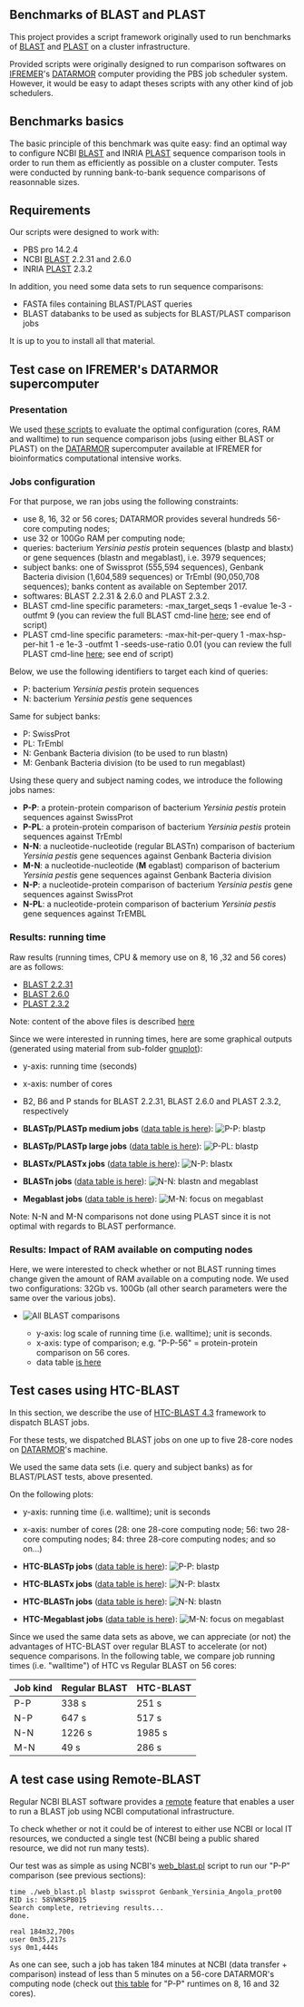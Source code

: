 ## Benchmarks of BLAST and PLAST

This project provides a script framework originally used to run benchmarks of [BLAST](https://blast.ncbi.nlm.nih.gov/Blast.cgi?CMD=Web&PAGE_TYPE=BlastDocs) and [PLAST](https://plast.inria.fr) on a cluster infrastructure.

Provided scripts were originally designed to run comparison softwares on [IFREMER](http://wwz.ifremer.fr/en/The-Institute)'s [DATARMOR](https://www.top500.org/system/178981) computer providing the PBS job scheduler system. However, it would be easy to adapt theses scripts with any other kind of job schedulers.

## Benchmarks basics

The basic principle of this benchmark was quite easy: find an optimal way to configure NCBI [BLAST](https://blast.ncbi.nlm.nih.gov/Blast.cgi?CMD=Web&PAGE_TYPE=BlastDocs) and INRIA [PLAST](https://plast.inria.fr) sequence comparison tools in order to run them as efficiently as possible on a cluster computer. Tests were conducted by running bank-to-bank sequence comparisons of reasonnable sizes.

## Requirements

Our scripts were designed to work with:

* PBS pro 14.2.4
* NCBI [BLAST](https://blast.ncbi.nlm.nih.gov/Blast.cgi?CMD=Web&PAGE_TYPE=BlastDocs) 2.2.31 and 2.6.0
* INRIA [PLAST](https://plast.inria.fr) 2.3.2

In addition, you need some data sets to run sequence comparisons:

* FASTA files containing BLAST/PLAST queries
* BLAST databanks to be used as subjects for BLAST/PLAST comparison jobs

It is up to you to install all that material.

## Test case on IFREMER's DATARMOR supercomputer

### Presentation

We used [these scripts](scripts) to evaluate the optimal configuration (cores, RAM and walltime) to run sequence comparison jobs (using either BLAST or PLAST) on the [DATARMOR](https://www.top500.org/system/178981) supercomputer available at IFREMER for bioinformatics computational intensive works.

### Jobs configuration

For that purpose, we ran jobs using the following constraints:

* use 8, 16, 32 or 56 cores; DATARMOR provides several hundreds 56-core computing nodes;
* use 32 or 100Go RAM per computing node;
* queries: bacterium *Yersinia pestis* protein sequences (blastp and blastx) or gene sequences (blastn and megablast), i.e. 3979 sequences;
* subject banks: one of Swissprot (555,594 sequences), Genbank Bacteria division (1,604,589 sequences) or TrEmbl (90,050,708 sequences); banks content as available on September 2017.
* softwares: BLAST 2.2.31 & 2.6.0 and PLAST 2.3.2.
* BLAST cmd-line specific parameters: -max_target_seqs 1 -evalue 1e-3 -outfmt 9 (you can review the full BLAST cmd-line [here](scripts/blast_template.txt); see end of script)
* PLAST cmd-line specific parameters: -max-hit-per-query 1 -max-hsp-per-hit 1 -e 1e-3 -outfmt 1 -seeds-use-ratio 0.01 (you can review the full PLAST cmd-line [here](scripts/plast_template.txt); see end of script)

Below, we use the following identifiers to target each kind of queries:

* P: bacterium *Yersinia pestis* protein sequences
* N: bacterium *Yersinia pestis* gene sequences

Same for subject banks:

* P: SwissProt
* PL: TrEmbl
* N: Genbank Bacteria division (to be used to run blastn)
* M: Genbank Bacteria division (to be used to run megablast)

Using these query and subject naming codes, we introduce the following jobs names:

* **P-P**: a protein-protein comparison of bacterium *Yersinia pestis* protein sequences against SwissProt
* **P-PL**: a protein-protein comparison of bacterium *Yersinia pestis* protein sequences against TrEmbl
* **N-N**: a nucleotide-nucleotide (regular BLASTn) comparison of bacterium *Yersinia pestis* gene sequences against Genbank Bacteria division
* **M-N**: a nucleotide-nucleotide (**M** egablast) comparison of bacterium *Yersinia pestis* gene sequences against Genbank Bacteria division
* **N-P**: a nucleotide-protein comparison of bacterium *Yersinia pestis* gene sequences against SwissProt
* **N-PL**: a nucleotide-protein comparison of bacterium *Yersinia pestis* gene sequences against TrEMBL

### Results: running time

Raw results (running times, CPU & memory use on 8, 16 ,32  and 56 cores) are as follows:

* [BLAST 2.2.31](results/results-blast-2.2.31.tsv)
* [BLAST 2.6.0](results/results-blast-2.6.0.tsv)
* [PLAST 2.3.2](results/results-plast-2.3.2.tsv)

Note: content of the above files is described [here](results/README.md)

Since we were interested in running times, here are some graphical outputs (generated using material from sub-folder [gnuplot](gnuplot)):

* y-axis: running time (seconds)
* x-axis: number of cores
* B2, B6 and P stands for BLAST 2.2.31, BLAST 2.6.0 and PLAST 2.3.2, respectively

* **BLASTp/PLASTp medium jobs** ([data table is here](gnuplot/pp-time.dat)): ![P-P: blastp](gnuplot/pp-time.png)
* **BLASTp/PLASTp large jobs** ([data table is here](gnuplot/ppl-time.dat)): ![P-PL: blastp](gnuplot/ppl-time.png)
* **BLASTx/PLASTx jobs** ([data table is here](gnuplot/np-time.dat)): ![N-P: blastx](gnuplot/np-time.png)
* **BLASTn jobs** ([data table is here](gnuplot/nn-time.dat)): ![N-N: blastn and megablast](gnuplot/nn-time.png)
* **Megablast jobs** ([data table is here](gnuplot/mn-time.dat)): ![M-N: focus on megablast](gnuplot/mn-time.png)

Note: N-N and M-N comparisons not done using PLAST since it is not optimal with regards to BLAST performance.

### Results: Impact of RAM available on computing nodes

Here, we were interested to check whether or not BLAST running times change given the amount of RAM available on a computing node. We used two configurations: 32Gb vs. 100Gb (all other search parameters were the same over the various jobs).

* ![All BLAST comparisons](gnuplot/mem-time.png)

    * y-axis: log scale of running time (i.e. walltime); unit is seconds.
    * x-axis: type of comparison; e.g. "P-P-56" = protein-protein comparison on 56 cores.
    * data table [is here](gnuplot/mem-time.dat)

## Test cases using HTC-BLAST

In this section, we describe the use of [HTC-BLAST 4.3](http://citeseerx.ist.psu.edu/viewdoc/download?doi=10.1.1.194.2320&rep=rep1&type=pdf) framework to dispatch BLAST jobs.

For these tests, we dispatched BLAST jobs on one up to five 28-core nodes on  [DATARMOR](https://www.top500.org/system/178981)'s machine.

We used the same data sets (i.e. query and subject banks) as for BLAST/PLAST tests, above presented.

On the following plots:

* y-axis: running time (i.e. walltime); unit is seconds
* x-axis: number of cores (28: one 28-core computing node; 56: two 28-core computing nodes; 84: three 28-core computing nodes; and so on...)

* **HTC-BLASTp jobs** ([data table is here](gnuplot/htc-pp-time.dat)): ![P-P: blastp](gnuplot/htc-pp-time.png)
* **HTC-BLASTx jobs** ([data table is here](gnuplot/htc-np-time.dat)): ![N-P: blastx](gnuplot/htc-np-time.png)
* **HTC-BLASTn jobs** ([data table is here](gnuplot/htc-nn-time.dat)): ![N-N: blastn](gnuplot/htc-nn-time.png)
* **HTC-Megablast jobs** ([data table is here](gnuplot/htc-mn-time.dat)): ![M-N: focus on megablast](gnuplot/htc-mn-time.png)

Since we used the same data sets as above, we can appreciate (or not) the advantages of HTC-BLAST over regular BLAST to accelerate (or not) sequence comparisons. In the following table, we compare job running times (i.e. "walltime") of HTC vs Regular BLAST on 56 cores:

| Job kind | Regular BLAST | HTC-BLAST |
|----------|---------------|-----------|
| P-P      |    338 s      |    251 s  |
| N-P      |    647 s      |    517 s  |
| N-N      |   1226 s      |   1985 s  |
| M-N      |     49 s      |    286 s  |

## A test case using Remote-BLAST

Regular NCBI BLAST software provides a [remote](https://www.ncbi.nlm.nih.gov/books/NBK279668/#usermanual.BLAST_remote_service) feature that enables a user to run a BLAST job using NCBI computational infrastructure.

To check whether or not it could be of interest to either use NCBI or local IT resources, we conducted a single test (NCBI being a public shared resource, we did not run many tests).

Our test was as simple as using NCBI's [web_blast.pl](https://blast.ncbi.nlm.nih.gov/docs/web_blast.pl) script to run our "P-P" comparison (see previous sections):

    time ./web_blast.pl blastp swissprot Genbank_Yersinia_Angola_prot00
    RID is: 58VWKSPB015
    Search complete, retrieving results...
    done.

    real 184m32,700s
    user 0m35,217s
    sys 0m1,444s

As one can see, such a job has taken 184 minutes at NCBI (data transfer + comparison) instead of less than 5 minutes on a 56-core DATARMOR's computing node (check out [this table](results/results-blast-2.6.0.tsv) for "P-P" runtimes on 8, 16 and 32 cores).
